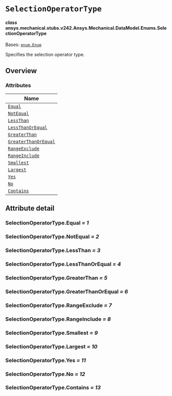 # `SelectionOperatorType`



#### *class* ansys.mechanical.stubs.v242.Ansys.Mechanical.DataModel.Enums.SelectionOperatorType

Bases: [`enum.Enum`](https://docs.python.org/3/library/enum.html#enum.Enum)

Specifies the selection operator type.

<!-- !! processed by numpydoc !! -->

<a id="overview"></a>

## Overview

### Attributes

| Name |
| ------------------------------------------------------------------- |
| [`Equal`](#SelectionOperatorType.Equal) |
| [`NotEqual`](#SelectionOperatorType.NotEqual) |
| [`LessThan`](#SelectionOperatorType.LessThan) |
| [`LessThanOrEqual`](#SelectionOperatorType.LessThanOrEqual) |
| [`GreaterThan`](#SelectionOperatorType.GreaterThan) |
| [`GreaterThanOrEqual`](#SelectionOperatorType.GreaterThanOrEqual) |
| [`RangeExclude`](#SelectionOperatorType.RangeExclude) |
| [`RangeInclude`](#SelectionOperatorType.RangeInclude) |
| [`Smallest`](#SelectionOperatorType.Smallest) |
| [`Largest`](#SelectionOperatorType.Largest) |
| [`Yes`](#SelectionOperatorType.Yes) |
| [`No`](#SelectionOperatorType.No) |
| [`Contains`](#SelectionOperatorType.Contains) |

<a id="attribute-detail"></a>

## Attribute detail

<a id="SelectionOperatorType.Equal"></a>

### SelectionOperatorType.Equal *= 1*

<a id="SelectionOperatorType.NotEqual"></a>

### SelectionOperatorType.NotEqual *= 2*

<a id="SelectionOperatorType.LessThan"></a>

### SelectionOperatorType.LessThan *= 3*

<a id="SelectionOperatorType.LessThanOrEqual"></a>

### SelectionOperatorType.LessThanOrEqual *= 4*

<a id="SelectionOperatorType.GreaterThan"></a>

### SelectionOperatorType.GreaterThan *= 5*

<a id="SelectionOperatorType.GreaterThanOrEqual"></a>

### SelectionOperatorType.GreaterThanOrEqual *= 6*

<a id="SelectionOperatorType.RangeExclude"></a>

### SelectionOperatorType.RangeExclude *= 7*

<a id="SelectionOperatorType.RangeInclude"></a>

### SelectionOperatorType.RangeInclude *= 8*

<a id="SelectionOperatorType.Smallest"></a>

### SelectionOperatorType.Smallest *= 9*

<a id="SelectionOperatorType.Largest"></a>

### SelectionOperatorType.Largest *= 10*

<a id="SelectionOperatorType.Yes"></a>

### SelectionOperatorType.Yes *= 11*

<a id="SelectionOperatorType.No"></a>

### SelectionOperatorType.No *= 12*

<a id="SelectionOperatorType.Contains"></a>

### SelectionOperatorType.Contains *= 13*



